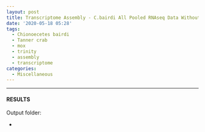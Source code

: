 ```yaml
---
layout: post
title: Transcriptome Assembly - C.bairdi All Pooled RNAseq Data Without Taxonomic Filters with Trinity on Mox
date: '2020-05-18 05:28'
tags: 
  - Chionoecetes bairdi
  - Tanner crab
  - mox
  - trinity
  - assembly
  - transcriptome
categories: 
  - Miscellaneous
---
```




---

#### RESULTS

Output folder:

- []()

